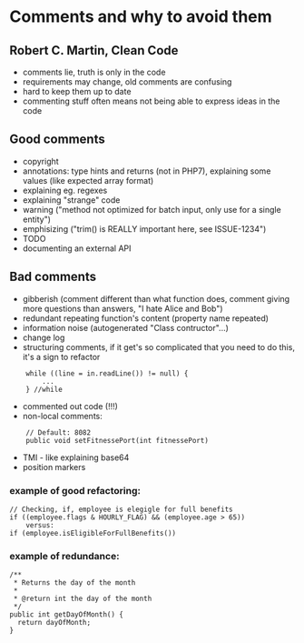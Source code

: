 # Comments and why to avoid them

## Robert C. Martin, Clean Code

 - comments lie, truth is only in the code
 - requirements may change, old comments are confusing
 - hard to keep them up to date
 - commenting stuff often means not being able to express ideas in the code



## Good comments
 - copyright
 - annotations: type hints and returns (not in PHP7), explaining some values (like expected array format)
 - explaining eg. regexes
 - explaining "strange" code
 - warning ("method not optimized for batch input, only use for a single entity")
 - emphisizing ("trim() is REALLY important here, see ISSUE-1234")
 - TODO
 - documenting an external API



## Bad comments
  - gibberish (comment different than what function does, comment giving more questions than answers, "I hate Alice and Bob")
  - redundant repeating function's content (property name repeated)
  - information noise (autogenerated "Class contructor"...)
  - change log
  - structuring comments, if it get's so complicated that you need to do this, it's a sign to refactor

```
    while ((line = in.readLine()) != null) {
        ...
    } //while
```


  - commented out code (!!!)
  - non-local comments:

```
    // Default: 8082
    public void setFitnessePort(int fitnessePort)
```

  - TMI - like explaining base64
  - position markers


### example of good refactoring:
    // Checking, if, employee is elegigle for full benefits
    if ((employee.flags & HOURLY_FLAG) && (employee.age > 65))
        versus:
    if (employee.isEligibleForFullBenefits())


### example of redundance:
    /**
     * Returns the day of the month
     *
     * @return int the day of the month
     */
    public int getDayOfMonth() {
      return dayOfMonth;
    }
